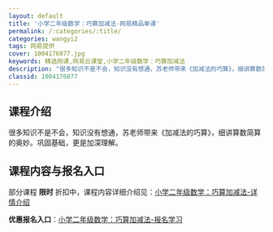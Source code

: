 ```yaml
---
layout: default
title: '小学二年级数学：巧算加减法-网易精品单课'
permalink: /:categories/:title/
categories: wangyi2
tags: 网易提供
cover: 1004176077.jpg
keywords: 精选网课,网易云课堂,小学二年级数学：巧算加减法
description: "很多知识不是不会，知识没有想通，苏老师带来《加减法的巧算》，细讲算数简算的奥妙。巩固基础，更是加深理解。小学二年级数学：巧算加减法"
classid: 1004176077
---
```


## 课程介绍

很多知识不是不会，知识没有想通，苏老师带来《加减法的巧算》，细讲算数简算的奥妙。巩固基础，更是加深理解。

## 课程内容与报名入口

部分课程 **限时** 折扣中，课程内容详细介绍见：[小学二年级数学：巧算加减法-详情介绍](https://study.163.com/course/introduction/1004176077.htm?share=1&shareId=1025206652&utm_campaign=share&utm_medium=iphoneShare&utm_source=&utm_u=1025206652)

**优惠报名入口**：[小学二年级数学：巧算加减法-报名学习](https://study.163.com/course/introduction/1004176077.htm?share=1&shareId=1025206652&utm_campaign=share&utm_medium=iphoneShare&utm_source=&utm_u=1025206652)

